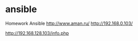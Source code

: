 # ansible



Homework Ansible
http://www.aman.ru/
http://192.168.0.103/

http://192.168.128.103/info.php
